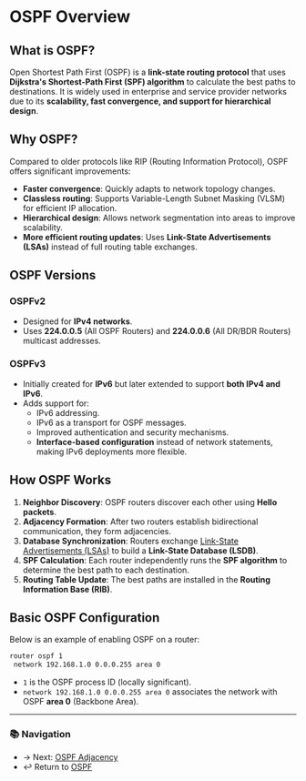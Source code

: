 # OSPF Overview

## What is OSPF?
Open Shortest Path First (OSPF) is a **link-state routing protocol** that uses **Dijkstra's Shortest-Path First (SPF) algorithm** to calculate the best paths to destinations. It is widely used in enterprise and service provider networks due to its **scalability, fast convergence, and support for hierarchical design**.

## Why OSPF?
Compared to older protocols like RIP (Routing Information Protocol), OSPF offers significant improvements:
- **Faster convergence**: Quickly adapts to network topology changes.
- **Classless routing**: Supports Variable-Length Subnet Masking (VLSM) for efficient IP allocation.
- **Hierarchical design**: Allows network segmentation into areas to improve scalability.
- **More efficient routing updates**: Uses **Link-State Advertisements (LSAs)** instead of full routing table exchanges.

## OSPF Versions
### OSPFv2
- Designed for **IPv4 networks**.
- Uses **224.0.0.5** (All OSPF Routers) and **224.0.0.6** (All DR/BDR Routers) multicast addresses.

### OSPFv3
- Initially created for **IPv6** but later extended to support **both IPv4 and IPv6**.
- Adds support for:
  - IPv6 addressing.
  - IPv6 as a transport for OSPF messages.
  - Improved authentication and security mechanisms.
  - **Interface-based configuration** instead of network statements, making IPv6 deployments more flexible.


## How OSPF Works
1. **Neighbor Discovery**: OSPF routers discover each other using **Hello packets**.
2. **Adjacency Formation**: After two routers establish bidirectional communication, they form adjacencies.
3. **Database Synchronization**: Routers exchange [Link-State Advertisements (LSAs)](./ospf-lsa-types.md) to build a **Link-State Database (LSDB)**.
4. **SPF Calculation**: Each router independently runs the **SPF algorithm** to determine the best path to each destination.
5. **Routing Table Update**: The best paths are installed in the **Routing Information Base (RIB)**.

## Basic OSPF Configuration
Below is an example of enabling OSPF on a router:

```bash
router ospf 1
 network 192.168.1.0 0.0.0.255 area 0
```

- `1` is the OSPF process ID (locally significant).
- `network 192.168.1.0 0.0.0.255 area 0` associates the network with OSPF **area 0** (Backbone Area).

---
### 📚 Navigation
- → Next: [OSPF Adjacency](./ospf-adjacency.md)
- ↩ Return to [OSPF](./README.md)
